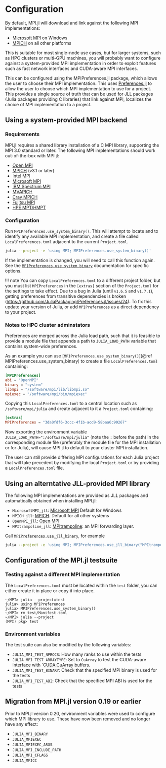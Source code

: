 # Configuration

By default, MPI.jl will download and link against the following MPI implementations:
- [Microsoft MPI](https://docs.microsoft.com/en-us/message-passing-interface/microsoft-mpi) on Windows
- [MPICH](http://www.mpich.org/) on all other platforms

This is suitable for most single-node use cases, but for larger systems, such as HPC
clusters or multi-GPU machines, you will probably want to configure against a
system-provided MPI implementation in order to exploit features such as fast network
interfaces and CUDA-aware MPI interfaces.

This can be configured using the MPIPreferences.jl package, which allows the user to choose their MPI implementation. This uses [Preferences.jl](https://github.com/JuliaPackaging/Preferences.jl) to
allow the user to choose which MPI implementation to use for a project. This provides
a single source of truth that can be used for JLL packages (Julia packages providing C libraries)
that link against MPI, localizes the choice of MPI implementation to a project.

## Using a system-provided MPI backend

### Requirements

MPI.jl requires a shared library installation of a C MPI library, supporting the MPI 3.0
standard or later. The following MPI implementations should work out-of-the-box with MPI.jl:

- [Open MPI](http://www.open-mpi.org/)
- [MPICH](http://www.mpich.org/) (v3.1 or later)
- [Intel MPI](https://software.intel.com/en-us/mpi-library)
- [Microsoft MPI](https://docs.microsoft.com/en-us/message-passing-interface/microsoft-mpi)
- [IBM Spectrum MPI](https://www.ibm.com/us-en/marketplace/spectrum-mpi)
- [MVAPICH](http://mvapich.cse.ohio-state.edu/)
- [Cray MPICH](https://docs.nersc.gov/development/compilers/wrappers/)
- [Fujitsu MPI](https://www.fujitsu.com/global/about/resources/publications/technicalreview/2020-03/article07.html#cap-03)
- [HPE MPT/HMPT](https://support.hpe.com/hpesc/public/docDisplay?docLocale=en_US&docId=a00105727en_us)

### Configuration

Run `MPIPreferences.use_system_binary()`. This will attempt to locate and to identify any available MPI implementation, and create a file called `LocalPreferences.toml` adjacent to the current `Project.toml`.

```sh
julia --project -e 'using MPI; MPIPreferences.use_system_binary()'
```

If the implementation is changed, you will need to call this function again. See the [`MPIPreferences.use_system_binary`](@ref) documentation for specific options.

!!! note
    You can copy `LocalPreferences.toml` to a different project folder, but you must list
    `MPIPreferences` in the `[extras]` section of the `Project.toml` for the settings
    to take effect. Due to a bug in Julia (until `v1.6.5` and `v1.7.1`), getting preferences
    from transitive dependencies is broken (https://github.com/JuliaPackaging/Preferences.jl/issues/24).
    To fix this update your version of Julia, or add `MPIPreferences` as a direct dependency to your project.


### Notes to HPC cluster adminstators

Preferences are merged across the Julia load path, such that it is feasible to provide a module file that appends a path to
`JULIA_LOAD_PATH` variable that contains system-wide preferences.

As an example you can use [`MPIPreferences.use_system_binary()`](@ref MPIPreferences.use_system_binary)
to create a file `LocalPreferences.toml` containing:

```toml
[MPIPreferences]
abi = "OpenMPI"
binary = "system"
libmpi = "/software/mpi/lib/libmpi.so"
mpiexec = "/software/mpi/bin/mpiexec"
```

Copying this `LocalPreferences.toml` to a central location such as `/software/mpi/julia` and
create adjacent to it a `Project.toml` containing:

```toml
[extras]
MPIPreferences = "3da0fdf6-3ccc-4f1b-acd9-58baa6c99267"
```

Now exporting the environment variable `JULIA_LOAD_PATH=":/software/mpi/julia"`
(note the `:` before the path) in the corresponding
module file (preferably the module file for the MPI installation or for Julia),
will cause MPI.jl to default to your cluster MPI installation.

The user can still provide differing MPI configurations for each Julia project that
will take precedent by modifying the local `Project.toml` or by providing a `LocalPreferences.toml` file.

## Using an alterntative JLL-provided MPI library

The following MPI implementations are provided as JLL packages and automatically obtained when installing MPI.jl:

- `MicrosoftMPI_jll`: [Microsoft MPI](https://docs.microsoft.com/en-us/message-passing-interface/microsoft-mpi) Default for Windows
- `MPICH_jll`: [MPICH](https://www.mpich.org/). Default for all other systems
- `OpenMPI_jll`: [Open MPI](https://www.open-mpi.org/)
- `MPItrampoline_jll`: [MPItrampoline](https://github.com/eschnett/MPItrampoline): an MPI forwarding layer.

Call [`MPIPreferences.use_jll_binary`](@ref), for example
```sh
julia --project -e 'using MPI; MPIPreferences.use_jll_binary("MPItrampoline_jll")'
```

## Configuration of the MPI.jl testsuite

### Testing against a different MPI implementation

The `LocalPreferences.toml` must be located within the `test` folder, you can
either create it in place or copy it into place.

```
~/MPI> julia --project=test
julia> using MPIPreferences
julia> MPIPreferences.use_system_binary()
~/MPI> rm test/Manifest.toml
~/MPI> julia --project
(MPI) pkg> test
```

### Environment variables
The test suite can also be modified by the following variables:

- `JULIA_MPI_TEST_NPROCS`: How many ranks to use within the tests
- `JULIA_MPI_TEST_ARRAYTYPE`: Set to `CuArray` to test the CUDA-aware interface with
  [`CUDA.CuArray](https://github.com/JuliaGPU/CUDA.jl) buffers.
- `JULIA_MPI_TEST_BINARY`: Check that the specified MPI binary is used for the tests
- `JULIA_MPI_TEST_ABI`: Check that the specified MPI ABI is used for the tests


## Migration from MPI.jl version 0.19 or earlier

Prior to MPI.jl version 0.20, environment variables were used to configure which MPI
library to use. These have now been removed and no longer have any effect:

- `JULIA_MPI_BINARY`
- `JULIA_MPIEXEC`
- `JULIA_MPIEXEC_ARGS`
- `JULIA_MPI_INCLUDE_PATH`
- `JULIA_MPI_CFLAGS`
- `JULIA_MPICC`